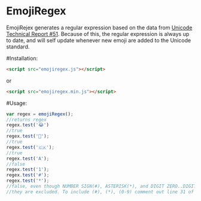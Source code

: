 # EmojiRegex

EmojiRejex generates a regular expression based on the data from [Unicode Technical Report #51](unicode.org/Public/emoji/latest/emoji-data.txt). Because of this, the regular expression is always up to date, and will self update whenever new emoji are added to the Unicode standard.

#Installation:

```html
<script src="emojiregex.js"></script>
```
or 
```html
<script src="emojiregex.min.js"></script>
```

#Usage:
  ```js
var regex = emojiRegex();
//returns regex
regex.test('😂')
//true
regex.test('💩');
//true
regex.test('🇨🇦');
//true
regex.test('A');
//false
regex.test('1');
regex.test('#');
regex.test('*');
//false, even though NUMBER SIGN(#), ASTERISK(*), and DIGIT ZERO..DIGIT NINE(0-9) are part of the standard,
//they are excluded. To include (#), (*), (0-9) comment out line 31 of emojiregex.js
```
